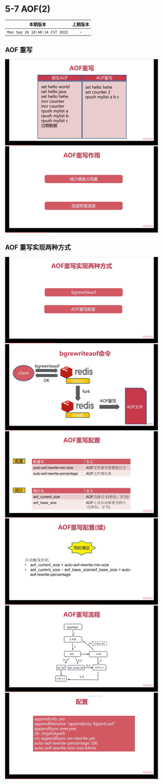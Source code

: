 # 5-7 AOF(2)

|本期版本|上期版本
|:---:|:---:
`Mon Sep 26 10:40:14 CST 2022` | -

## AOF 重写

<img src="./01.png" />
<img src="./02.png" />

## AOF 重写实现两种方式

<img src="./03.png" />
<img src="./04.png" />
<img src="./05.png" />
<img src="./06.png" />
<img src="./07.png" />
<img src="./08.png" />


